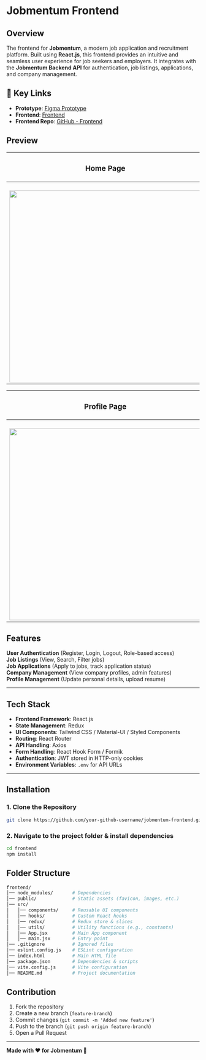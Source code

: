 # Jobmentum Frontend

## Overview
The frontend for **Jobmentum**, a modern job application and recruitment platform. Built using **React.js**, this frontend provides an intuitive and seamless user experience for job seekers and employers. It integrates with the **Jobmentum Backend API** for authentication, job listings, applications, and company management.

## **🔗 Key Links**

* **Prototype**: [Figma Prototype](https://www.figma.com/design/rCJvmrMjiTtu9J3uqajM6z/Untitled?node-id=0-1&t=MmPrtzaCHJlxW7zw-1)
* **Frontend**: [Frontend](https://jomentum.netlify.app)
* **Frontend Repo**: [GitHub - Frontend](https://github.com/Priyasha-Yadav/Job-Portal/tree/main/frontend)  

## Preview  

| <h3>Home Page</h3> | <h3>Jobs Page</h3> |
|:----------:|:---------:|
|<br><img src="https://res.cloudinary.com/dd5zrwqzj/image/upload/v1741603916/Screenshot_2025-03-10_at_4.18.36_PM_tgwplb.png" width="500px" /> |<br><img src="https://res.cloudinary.com/dd5zrwqzj/image/upload/v1741603915/Screenshot_2025-03-10_at_4.19.25_PM_w26v4m.png" width="500px" /> |

| <h3>Profile Page </h3>| <h3>Job Details </h3>|
|:-------------:|:-----------:|
| <br><img src="https://res.cloudinary.com/dd5zrwqzj/image/upload/v1741603916/Screenshot_2025-03-10_at_4.19.48_PM_vzvdh8.png" width="500px" /> |<br><img src="https://res.cloudinary.com/dd5zrwqzj/image/upload/v1741604058/Screenshot_2025-03-10_at_4.24.02_PM_b5hmny.png" width="500px" /> |



## Features
 **User Authentication** (Register, Login, Logout, Role-based access)  
 **Job Listings** (View, Search, Filter jobs)  
 **Job Applications** (Apply to jobs, track application status)  
 **Company Management** (View company profiles, admin features)  
 **Profile Management** (Update personal details, upload resume)  

---

## Tech Stack  
- **Frontend Framework**: React.js  
- **State Management**: Redux  
- **UI Components**: Tailwind CSS / Material-UI / Styled Components  
- **Routing**: React Router  
- **API Handling**: Axios  
- **Form Handling**: React Hook Form / Formik  
- **Authentication**: JWT stored in HTTP-only cookies  
- **Environment Variables**: `.env` for API URLs  

---

## Installation  

### 1. Clone the Repository  
```sh
git clone https://github.com/your-github-username/jobmentum-frontend.git
```

### 2. Navigate to the project folder & install dependencies
```bash
cd frontend
npm install
```

## Folder Structure
```bash
frontend/
│── node_modules/       # Dependencies
│── public/             # Static assets (favicon, images, etc.)
│── src/
│   │── components/     # Reusable UI components
│   │── hooks/          # Custom React hooks
│   │── redux/          # Redux store & slices
│   │── utils/          # Utility functions (e.g., constants)
│   │── App.jsx         # Main App component
│   │── main.jsx        # Entry point
│── .gitignore          # Ignored files
│── eslint.config.js    # ESLint configuration
│── index.html          # Main HTML file
│── package.json        # Dependencies & scripts
│── vite.config.js      # Vite configuration
│── README.md           # Project documentation
```

## Contribution
1. Fork the repository
2. Create a new branch (`feature-branch`)
3. Commit changes (`git commit -m 'Added new feature'`)
4. Push to the branch (`git push origin feature-branch`)
5. Open a Pull Request

---

**Made with ❤️ for Jobmentum 🚀**
